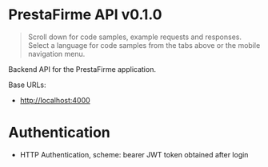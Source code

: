 <h1 id="prestafirme-api">PrestaFirme API v0.1.0</h1>

> Scroll down for code samples, example requests and responses. Select a language for code samples from the tabs above or the mobile navigation menu.

Backend API for the PrestaFirme application.

Base URLs:

* <a href="http://localhost:4000">http://localhost:4000</a>

# Authentication

- HTTP Authentication, scheme: bearer JWT token obtained after login

